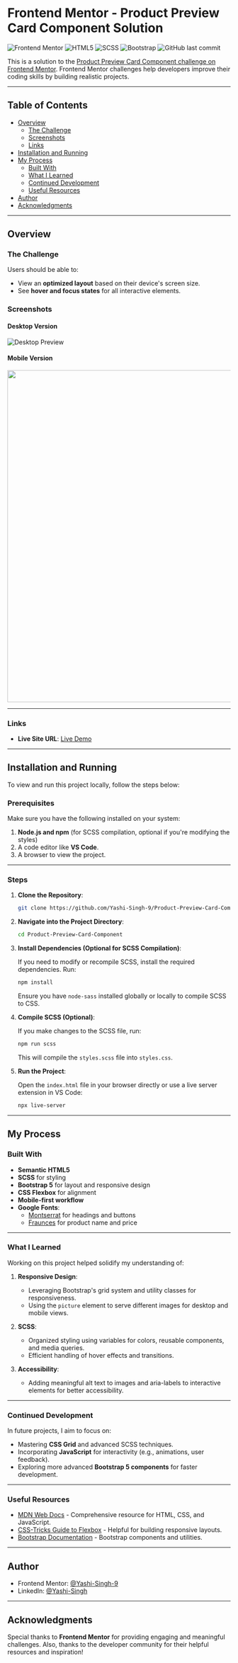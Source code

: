 # Frontend Mentor - Product Preview Card Component Solution

![Frontend Mentor](https://img.shields.io/badge/Frontend%20Mentor-%F0%9F%91%8D-brightgreen)
![HTML5](https://img.shields.io/badge/HTML5-%23E34F26.svg?&style=flat&logo=html5&logoColor=white)
![SCSS](https://img.shields.io/badge/SCSS-%23CC6699.svg?&style=flat&logo=sass&logoColor=white)
![Bootstrap](https://img.shields.io/badge/Bootstrap-%23563D7C.svg?&style=flat&logo=bootstrap&logoColor=white)
![GitHub last commit](https://img.shields.io/github/last-commit/Yashi-Singh-9/product-preview-card-component)

This is a solution to the [Product Preview Card Component challenge on Frontend Mentor](https://www.frontendmentor.io/challenges/product-preview-card-component-GO7UmttRfa). Frontend Mentor challenges help developers improve their coding skills by building realistic projects.

---

## Table of Contents

- [Overview](#overview)
  - [The Challenge](#the-challenge)
  - [Screenshots](#screenshots)
  - [Links](#links)
- [Installation and Running](#installation-and-running)
- [My Process](#my-process)
  - [Built With](#built-with)
  - [What I Learned](#what-i-learned)
  - [Continued Development](#continued-development)
  - [Useful Resources](#useful-resources)
- [Author](#author)
- [Acknowledgments](#acknowledgments)

---

## Overview

### The Challenge

Users should be able to:

- View an **optimized layout** based on their device's screen size.
- See **hover and focus states** for all interactive elements.

### Screenshots

#### Desktop Version
![Desktop Preview](images/Desktop-Preview.png)

#### Mobile Version
<img src="images/Mobile-Preview.png" height="750" width="auto">

---

### Links

- **Live Site URL**: [Live Demo](https://yashi-singh-9.github.io/Product-Preview-Card-Component/)

---

## Installation and Running

To view and run this project locally, follow the steps below:

### Prerequisites

Make sure you have the following installed on your system:

1. **Node.js and npm** (for SCSS compilation, optional if you're modifying the styles)
2. A code editor like **VS Code**.
3. A browser to view the project.

---

### Steps

1. **Clone the Repository**:

   ```bash
   git clone https://github.com/Yashi-Singh-9/Product-Preview-Card-Component.git
   ```

2. **Navigate into the Project Directory**:

   ```bash
   cd Product-Preview-Card-Component
   ```

3. **Install Dependencies (Optional for SCSS Compilation)**:

   If you need to modify or recompile SCSS, install the required dependencies. Run:

   ```bash
   npm install
   ```

   Ensure you have `node-sass` installed globally or locally to compile SCSS to CSS.

4. **Compile SCSS (Optional)**:

   If you make changes to the SCSS file, run:

   ```bash
   npm run scss
   ```

   This will compile the `styles.scss` file into `styles.css`.

5. **Run the Project**:

   Open the `index.html` file in your browser directly or use a live server extension in VS Code:

   ```bash
   npx live-server
   ```

---

## My Process

### Built With

- **Semantic HTML5**
- **SCSS** for styling
- **Bootstrap 5** for layout and responsive design
- **CSS Flexbox** for alignment
- **Mobile-first workflow**
- **Google Fonts**:  
  - [Montserrat](https://fonts.google.com/specimen/Montserrat) for headings and buttons  
  - [Fraunces](https://fonts.google.com/specimen/Fraunces) for product name and price

---

### What I Learned

Working on this project helped solidify my understanding of:

1. **Responsive Design**:  
   - Leveraging Bootstrap's grid system and utility classes for responsiveness.
   - Using the `picture` element to serve different images for desktop and mobile views.
  
2. **SCSS**:  
   - Organized styling using variables for colors, reusable components, and media queries.
   - Efficient handling of hover effects and transitions.

3. **Accessibility**:  
   - Adding meaningful alt text to images and aria-labels to interactive elements for better accessibility.

---

### Continued Development

In future projects, I aim to focus on:

- Mastering **CSS Grid** and advanced SCSS techniques.
- Incorporating **JavaScript** for interactivity (e.g., animations, user feedback).
- Exploring more advanced **Bootstrap 5 components** for faster development.

---

### Useful Resources

- [MDN Web Docs](https://developer.mozilla.org/en-US/) - Comprehensive resource for HTML, CSS, and JavaScript.
- [CSS-Tricks Guide to Flexbox](https://css-tricks.com/snippets/css/a-guide-to-flexbox/) - Helpful for building responsive layouts.
- [Bootstrap Documentation](https://getbootstrap.com/docs/5.3/) - Bootstrap components and utilities.

---

## Author

- Frontend Mentor: [@Yashi-Singh-9](https://www.frontendmentor.io/profile/Yashi-Singh-9)
- LinkedIn: [@Yashi-Singh](https://www.linkedin.com/in/yashi-singh-b4143a246/)

---

## Acknowledgments

Special thanks to **Frontend Mentor** for providing engaging and meaningful challenges. Also, thanks to the developer community for their helpful resources and inspiration!